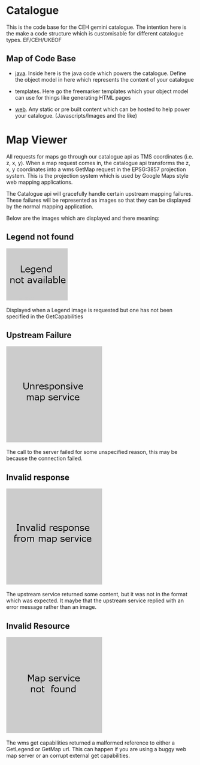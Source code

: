 # Catalogue

This is the code base for the CEH gemini catalogue. The intention here is the make a code structure which is customisable for different catalogue types. EF/CEH/UKEOF

## Map of Code Base

- [java](java/README.md). Inside here is the java code which powers the catalogue. Define the object model in here which represents the content of your catalogue

- templates. Here go the freemarker templates which your object model can use for things like generating HTML pages

- [web](web/README.md). Any static or pre built content which can be hosted to help power your catalogue. (Javascripts/Images and the like)

# Map Viewer

All requests for maps go through our catalogue api as TMS coordinates (i.e. z, x, y). When a map request comes in, the catalogue api transforms the z, x, y coordinates into a wms GetMap request in the EPSG:3857 projection system. This is the projection system which is used by Google Maps style web mapping applications.

The Catalogue api will gracefully handle certain upstream mapping failures. These failures will be represented as images so that they can be displayed by the normal mapping application.

Below are the images which are displayed and there meaning:

## Legend not found
![Legend not found](java/src/main/resources/legend-not-found.png) 

Displayed when a Legend image is requested but one has not been specified in the GetCapabilities

## Upstream Failure
![Upstream Failure](java/src/main/resources/proxy-failure.png) 

The call to the server failed for some unspecified reason, this may be because the connection failed.

## Invalid response
![Invalid response](java/src/main/resources/proxy-invalid-response.png) 

The upstream service returned some content, but it was not in the format which was expected. It maybe that the upstream service replied with an error message rather than an image.

## Invalid Resource
![Invalid Resource](java/src/main/resources/proxy-invalid-resource.png) 

The wms get capabilities returned a malformed reference to either a GetLegend or GetMap url. This can happen if you are using a buggy web map server or an corrupt external get capabilities.